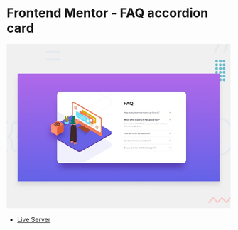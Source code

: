 # Frontend Mentor - FAQ accordion card

![Design preview for the FAQ accordion card coding challenge](./design/desktop-preview.jpg)

- [Live Server](https://chkhikvadzeg.github.io/faq-accordion-card-main)
